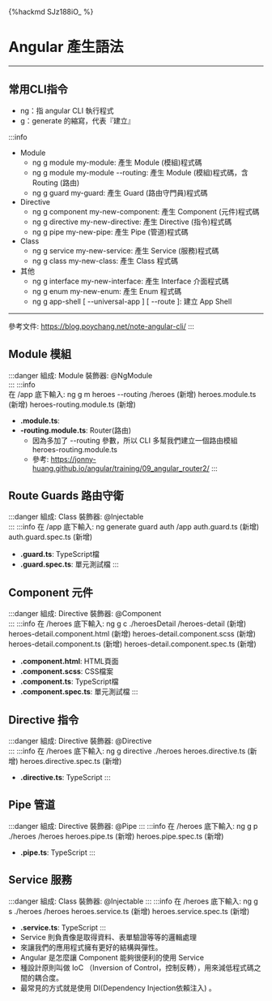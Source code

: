 {%hackmd SJz188iO_ %}
# Angular 產生語法
---
## 常用CLI指令
* ng：指 angular CLI 執行程式
* g：generate 的縮寫，代表『建立』

:::info
* Module
    * ng g module my-module: 產生 Module (模組)程式碼
    * ng g module my-module --routing: 產生 Module (模組)程式碼，含 Routing (路由)
    * ng g guard my-guard: 產生 Guard (路由守門員)程式碼
* Directive
    * ng g component my-new-component: 產生 Component (元件)程式碼 
    * ng g directive my-new-directive: 產生 Directive (指令)程式碼
    * ng g pipe my-new-pipe: 產生 Pipe (管道)程式碼
* Class
    * ng g service my-new-service: 產生 Service (服務)程式碼
    * ng g class my-new-class: 產生 Class 程式碼
* 其他
    * ng g interface my-new-interface: 產生 Interface 介面程式碼
    * ng g enum my-new-enum: 產生 Enum 程式碼
    * ng g app-shell [ --universal-app <universal-app-name>] [ --route <route>]:  建立 App Shell
---
參考文件: https://blog.poychang.net/note-angular-cli/
:::
## Module 模組
:::danger
組成: Module 
裝飾器: @NgModule   
:::
:::info  
    在 /app 底下輸入: ng g m heroes --routing
    /heroes                      (新增)
        heroes.module.ts         (新增)
        heroes-routing.module.ts (新增)
* **.module.ts**:
* **-routing.module.ts**: Router(路由) 
    * 因為多加了 --routing 參數，所以 CLI 多幫我們建立一個路由模組 heroes-routing.module.ts
    *  參考: https://jonny-huang.github.io/angular/training/09_angular_router2/
:::
## Route Guards 路由守衛
:::danger
組成: Class
裝飾器: @Injectable   
:::
:::info 
    在 /app 底下輸入: ng generate guard auth 
    /app 
        auth.guard.ts    (新增)
        auth.guard.spec.ts (新增)
* **.guard.ts**: TypeScript檔
* **.guard.spec.ts**: 單元測試檔
:::
## Component 元件
:::danger
組成: Directive
裝飾器: @Component   
:::
:::info 
    在 /heroes 底下輸入: ng g c ./heroesDetail 
    /heroes-detail (新增)
        heroes-detail.component.html    (新增)
        heroes-detail.component.scss    (新增)
        heroes-detail.component.ts      (新增)
        heroes-detail.component.spec.ts (新增)
* **.component.html**: HTML頁面
* **.component.scss**: CSS檔案
* **.component.ts**: TypeScript檔
* **.component.spec.ts**: 單元測試檔
:::   
## Directive 指令
:::danger
組成: Directive
裝飾器: @Directive  
:::
:::info 
    在 /heroes 底下輸入: ng g directive ./heroes
        heroes.directive.ts           (新增)
        heroes.directive.spec.ts      (新增)
* **.directive.ts**: TypeScript
:::
## Pipe 管道
:::danger
組成: Directive
裝飾器: @Pipe 
:::
:::info 
    在 /heroes 底下輸入: ng g p ./heroes
    /heroes
        heroes.pipe.ts           (新增)
        heroes.pipe.spec.ts      (新增)
* **.pipe.ts**: TypeScript
:::
## Service 服務
:::danger
組成: Class
裝飾器: @Injectable
:::
:::info 
    在 /heroes 底下輸入: ng g s ./heroes
    /heroes
        heroes.service.ts        (新增)
        heroes.service.spec.ts   (新增)
* **.service.ts**: TypeScript
::: 
* Service 則負責像是取得資料、表單驗證等等的邏輯處理
* 來讓我們的應用程式擁有更好的結構與彈性。
* Angular 是怎麼讓 Component 能夠很便利的使用 Service
* 種設計原則叫做 IoC （Inversion of Control，控制反轉），用來減低程式碼之間的耦合度。
* 最常見的方式就是使用 DI(Dependency Injection依賴注入) 。
